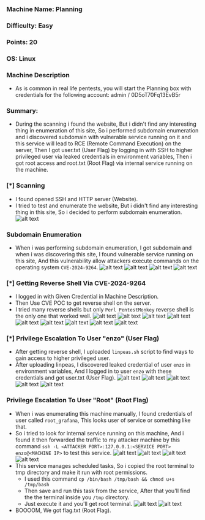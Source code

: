 ### Machine Name: Planning
### Difficulty: Easy
### Points: 20
### OS: Linux

### Machine Description 
  * As is common in real life pentests, you will start the Planning box with credentials for the following account: admin / 0D5oT70Fq13EvB5r

### Summary:
  * During the scanning i found the website, But i didn't find any interesting thing in enumeration of this site, So i performed subdomain enumeration and i discovered subdomain with vulnerable service running on it and this service will lead to RCE (Remote Command Execution) on the server, Then I got user.txt (User Flag) by logging in with SSH to higher privileged user via leaked credentials in environment variables, Then i got root access and root.txt (Root Flag) via internal service running on the machine.

### [*] Scanning
  * I found opened SSH and HTTP server (Website).
  * I tried to test and enumerate the website, But i didn't find any interesting thing in this site, So i decided to perform subdomain enumeration.
![alt text](Pics/Screenshot_2025-08-18_15-30-41.png)

### Subdomain Enumeration
  * When i was performing subdomain enumeration, I got subdomain and when i was discovering this site, I found vulnerable service running on this site, And this vulnerability allow attackers execute commands on the operating system `CVE-2024-9264`.
![alt text](Pics/Screenshot_2025-08-19_13-50-08.png)
![alt text](Pics/Screenshot_2025-08-19_14-09-41.png)
![alt text](Pics/Screenshot_2025-08-19_14-00-55.png)
![alt text](Pics/Screenshot_2025-08-20_09-41-12.png)


### [*] Getting Reverse Shell Via CVE-2024-9264
  * I logged in with Given Credential in Machine Description.
  * Then Use CVE POC to get reverse shell on the server.
  * I tried many reverse shells but only `Perl PentestMonkey` reverse shell is the only one that worked well.
![alt text](Pics/Screenshot_2025-08-20_10-01-36.png)
![alt text](Pics/Screenshot_2025-08-20_10-32-47.png)
![alt text](Pics/Screenshot_2025-08-20_10-30-55.png)
![alt text](Pics/Screenshot_2025-08-20_10-34-04.png)
![alt text](Pics/Screenshot_2025-08-20_10-34-43.png)
![alt text](Pics/Screenshot_2025-08-20_10-35-22.png)
![alt text](Pics/Screenshot_2025-08-20_10-36-30.png)
![alt text](Pics/Screenshot_2025-08-20_10-40-40.png)
![alt text](Pics/Screenshot_2025-08-20_10-40-53.png)

### [*] Privilege Escalation To User "enzo" (User Flag)
  * After getting reverse shell, I uploaded `linpeas.sh` script to find ways to gain access to higher privileged user.
  * After uploading linpeas, I discovered leaked credential of user `enzo` in environment variables, And I logged in to user `enzo` with these credentials and got user.txt (User Flag).
![alt text](Pics/Screenshot_2025-08-20_11-00-41.png)
![alt text](Pics/Screenshot_2025-08-20_11-01-02.png)
![alt text](Pics/Screenshot_2025-08-20_11-06-35.png)
![alt text](Pics/Screenshot_2025-08-20_11-08-50.png)
![alt text](Pics/Screenshot_2025-08-20_11-10-48.png)

### Privilege Escalation To User "Root" (Root Flag)
  * When i was enumerating this machine manually, I found credentials of user called `root_grafana`, This looks user of service or something like that.
  * So i tried to look for internal service running on this machine, And i found it then forwarded the traffic to my attacker machine by this command `ssh -L <ATTACKER PORT>:127.0.0.1:<SERVICE PORT> enzo@<MACHINE IP>` to test this service.
![alt text](Pics/Screenshot_2025-08-21_12-31-43.png)
![alt text](Pics/Screenshot_2025-08-21_12-38-58.png)
![alt text](Pics/Screenshot_2025-08-21_12-39-32.png)
![alt text](Pics/Screenshot_2025-08-21_12-53-02.png)
  * This service manages scheduled tasks, So i copied the root terminal to tmp directory and make it run with root permissions.
    * I used this command `cp /bin/bash /tmp/bash && chmod u+s /tmp/bash`
    * Then save and run this task from the service, After that you'll find the the terminal inside you `/tmp` directory.
    * Just execute it and you'll get root terminal.
![alt text](Pics/Screenshot_2025-08-21_13-12-08.png)
![alt text](Pics/Screenshot_2025-08-21_13-06-37.png)
  * BOOOOM, We got flag.txt (Root Flag).